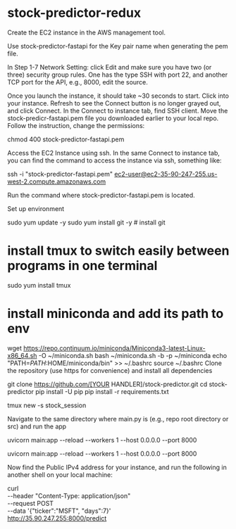 # stock-predictor-redux

Create the EC2 instance in the AWS management tool. 

Use stock-predictor-fastapi for the Key pair name when generating the pem file.

In Step 1-7 Network Setting: click Edit and make sure you have two (or three) security group rules. One has the type SSH with port 22, and another TCP port for the API, e.g., 8000, edit the source. 

Once you launch the instance, it should take ~30 seconds to start. Click into your instance. Refresh to see the Connect button is no longer grayed out, and click Connect. In the Connect to instance tab, find SSH client. Move the stock-predicr-fastapi.pem file you downloaded earlier to your local repo. Follow the instruction, change the permissions:

chmod 400 stock-predictor-fastapi.pem

Access the EC2 Instance using ssh. In the same Connect to instance tab, you can find the command to access the instance via ssh, something like:

ssh -i "stock-predictor-fastapi.pem" ec2-user@ec2-35-90-247-255.us-west-2.compute.amazonaws.com

Run the command where stock-predictor-fastapi.pem is located.

Set up environment

sudo yum update -y 
sudo yum install git -y  # install git

# install tmux to switch easily between programs in one terminal
sudo yum install tmux

# install miniconda and add its path to env
wget https://repo.continuum.io/miniconda/Miniconda3-latest-Linux-x86_64.sh -O ~/miniconda.sh
bash ~/miniconda.sh -b -p ~/miniconda
echo "PATH=$PATH:$HOME/miniconda/bin" >> ~/.bashrc
source ~/.bashrc
Clone the repository (use https for convenience) and install all dependencies

git clone https://github.com/[YOUR HANDLER]/stock-predictor.git
cd stock-predictor
pip install -U pip
pip install -r requirements.txt

tmux new -s stock_session

Navigate to the same directory where main.py is (e.g., repo root directory or src) and run the app

uvicorn main:app --reload --workers 1 --host 0.0.0.0 --port 8000

uvicorn main:app --reload --workers 1 --host 0.0.0.0 --port 8000                                                  

Now find the Public IPv4 address for your instance, and run the following in another shell on your local machine:

curl \
--header "Content-Type: application/json" \
--request POST \
--data '{"ticker":"MSFT", "days":7}' \
http://35.90.247.255:8000/predict
